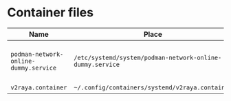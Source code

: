 # Container files

| Name | Place | Purpose |
| - | - | - |
| `podman-network-online-dummy.service` | `/etc/systemd/system/podman-network-online-dummy.service` | Dummy service to activate `network-online.target` |
| `v2raya.container` | `~/.config/containers/systemd/v2raya.container` | Proxy server |
